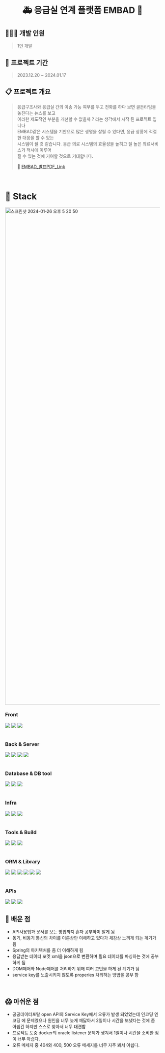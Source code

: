 
&nbsp;
&nbsp;

<h1 align="center"> 🚑 응급실 연계 플랫폼 EMBAD 🏥 </h1>

## 👩🏻‍💻 개발 인원
> 1인 개발 

## 🚀 프로젝트 기간
> 2023.12.20 ~ 2024.01.17

## 📋 프로젝트 개요
> 응급구조사와 응급실 간의 이송 가능 여부를 두고 전화를 하다 보면 골든타임을 놓친다는 뉴스를 보고     
> 이러한 제도적인 부분을 개선할 수 없을까 ? 라는 생각에서 시작 된 프로젝트 입니다      
> EMBAD같은 시스템을 기반으로 많은 생명을 살릴 수 있다면, 응급 상황에 적절한 대응을 할 수 있는    
> 시스템이 될 것 같습니다. 응급 의료 시스템의 효율성을 높히고 질 높은 의료서비스가 적시에 이루어   
> 질 수 있는 것에 기여할 것으로 기대합니다.
>     
> 🔗 [EMBAD_발표PDF_Link](https://github.com/gayulz/Study/blob/main/EMBAD_project/EMBAD/%EC%9D%91%EA%B8%89%EC%8B%A4%20%EC%97%B0%EA%B3%84%20%ED%94%8C%EB%9E%AB%ED%8F%BC_%EA%B9%80%EA%B0%80%EC%9C%A8.pdf)    

&nbsp;
&nbsp;


# 🚧 Stack 
<img width="1614" alt="스크린샷 2024-01-26 오후 5 20 50" src="https://github.com/gayulz/Study/assets/109029219/806dcbc0-f607-452e-95ac-1a6c7a777436">
<h3> Front </h3>
<div>
<img src="https://img.shields.io/badge/html5-E34F26?style=for-the-badge&logo=html5&logoColor=white"> <img src="https://img.shields.io/badge/css3-1572B6?style=for-the-badge&logo=css3&logoColor=white"> <img src="https://img.shields.io/badge/Javascript-F7DF1E?style=for-the-badge&logo=javascript&logoColor=white">  
</div>
&nbsp;
&nbsp;

<h3> Back & Server </h3>
<div>
<img src="https://img.shields.io/badge/java-%23ED8B00?style=for-the-badge&logo=openjdk&logoColor=white"> <img src="https://img.shields.io/badge/spring-6DB33F?style=for-the-badge&logo=spring&logoColor=white"> <img src="https://img.shields.io/badge/apachetomcat-F8DC75?style=for-the-badge&logo=apachetomcat&logoColor=white">  <img src="https://img.shields.io/badge/apache-D22128?style=for-the-badge&logo=apache&logoColor=white">          
</div>
&nbsp;
&nbsp;

<h3> Database & DB tool </h3>
<div>
<img src="https://img.shields.io/badge/oracle-F80000?style=for-the-badge&logo=oracle&logoColor=white"> <img src="https://img.shields.io/badge/dbeaver-382923?style=for-the-badge&logo=dbeaver&logoColor=white"> <img src="https://img.shields.io/badge/SQLdeveloper-4053D6?style=for-the-badge&logo=amazondynamodb&logoColor=white">   
</div>
&nbsp;
&nbsp;

<h3> Infra</h3> 
<div>
<img src="https://img.shields.io/badge/github-181717?style=for-the-badge&logo=github&logoColor=white"> 
<img src="https://img.shields.io/badge/Docker-2496ED?style=for-the-badge&logo=Docker&logoColor=white"> <img src="https://img.shields.io/badge/Linux-FCC624?style=for-the-badge&logo=Linux&logoColor=white">  
</div>
&nbsp;
&nbsp;

<h3> Tools & Build </h3>
<div>
<img src="https://img.shields.io/badge/IntelliJ-000000?style=for-the-badge&logo=intellijidea&logoColor=white"> <img src="https://img.shields.io/badge/VSCode-5C2D91?style=for-the-badge&logo=visualstudio&logoColor=white"> <img src="https://img.shields.io/badge/apachemaven-C71A36?style=for-the-badge&logo=apachemaven&logoColor=white">   
</div>
&nbsp;
&nbsp;

<h3> ORM & Library</h3>
<div><img src="https://img.shields.io/badge/Mybatis-DD282E?style=for-the-badge&logo=matrix&logoColor=white"> <img src="https://img.shields.io/badge/webflux-000000?style=for-the-badge&logo=&logoColor=white">
<img src="https://img.shields.io/badge/Lombok-F80000?style=for-the-badge&logo=&logoColor=white"> <img src="https://img.shields.io/badge/xml_bind-000000?style=for-the-badge&logo=&logoColor=white"> <img src="https://img.shields.io/badge/jackson_databind-FF7328?style=for-the-badge&logo=&logoColor=white"> <img src="https://img.shields.io/badge/javax_mail-000000?style=for-the-badge&logo=&logoColor=white">  
</div>
&nbsp;
&nbsp;

<h3> APIs</h3>
<div>
  <img src="https://img.shields.io/badge/KAKAO_MAP-FFCD00?style=for-the-badge&logo=kakao&logoColor=white">  <img src="https://img.shields.io/badge/Geolocation-396CB2?style=for-the-badge&logo=maplibre&logoColor=white"> <img src="https://img.shields.io/badge/data.go.kr_API-578B34?style=for-the-badge&logo=&logoColor=white">
</div>



## 👀 배운 점 
- API사용법과 문서를 보는 방법까지 혼자 공부하며 알게 됨 
- 동기, 비동기 통신의 차이를 이론상만 이해하고 있다가 체감상 느끼게 되는 계기가 됨
- Spring의 아키텍처를 좀 더 이해하게 됨
- 응답받는 데이터 포멧 xml을 json으로 변환하며 필요 데이터를 파싱하는 것에 공부하게 됨
- DOM제어와 Node제어를 처리하기 위해 여러 고민을 하게 된 계기가 됨 
- service key를 노출시키지 않도록 properies 처리하는 방법을 공부 함

&nbsp;
&nbsp;
## 😱 아쉬운 점 
- 공공데이터포탈 open API의 Service Key에서 오류가 발생 되었었는데 인코딩 엔코딩 에 문제였으나 원인을 너무 늦게 깨닳아서 2일이나 시간을 보냈다는 것에 좀 아쉽긴 하지만 스스로 찾아서 너무 대견함
- 프로젝트 도중 docker의 oracle listener 문제가 생겨서 1일이나 시간을 소비한 점이 너무 아쉽다.
- 오류 메세지 중 404와 400, 500 오류 메세지를 너무 자주 봐서 아쉽다. 


<!--  <img src="https://img.shields.io/badge/[아이콘이름]-[바탕색번호]?style=flat&logo=[로고지정]&logoColor=white"/> -->


